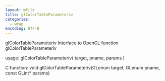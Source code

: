 ```yaml
---
layout: mfile
title: glColorTableParameteriv
categories:
  - wrap
encoding: UTF-8
---
```


glColorTableParameteriv  Interface to OpenGL function glColorTableParameteriv

usage:  glColorTableParameteriv( target, pname, params )

C function:  void glColorTableParameteriv(GLenum target, GLenum pname, const GLint\* params)
